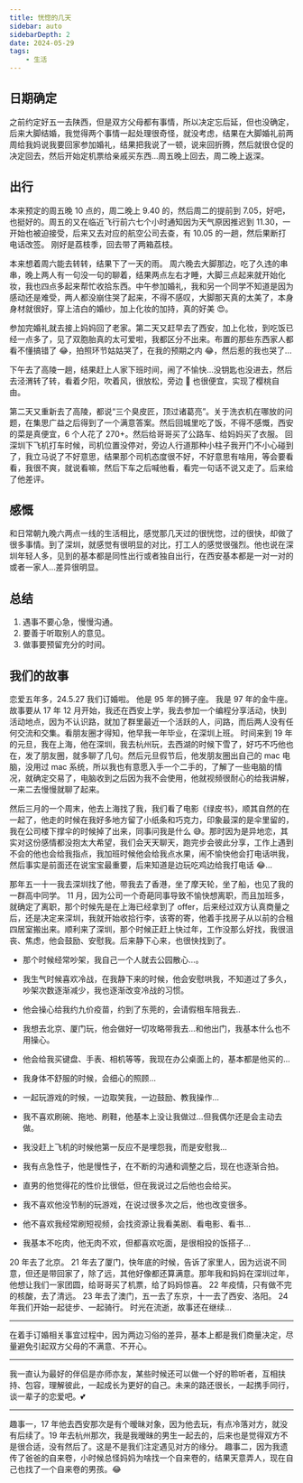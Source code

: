 ```yaml
---
title: 恍惚的几天
sidebar: auto
sidebarDepth: 2
date: 2024-05-29
tags:
    - 生活
---
```


## 日期确定

之前约定好五一去陕西，但是双方父母都有事情，所以决定忘后延，但也没确定，后来大脚结婚，我觉得两个事情一起处理很奇怪，就没考虑，结果在大脚婚礼前两周给我妈说我要回家参加婚礼，结果把我说了一顿，说来回折腾，然后就很仓促的决定回去，然后开始定机票给亲戚买东西...周五晚上回去，周二晚上返深。

## 出行

本来预定的周五晚 10 点的，周二晚上 9.40 的，然后周二的提前到 7.05，好吧，也挺好的。周五的又在临近飞行前六七个小时通知因为天气原因推迟到 11.30，一开始也被迫接受，后来又去对应的航空公司去查，有 10.05 的一趟，然后果断打电话改签。
刚好是荔枝季，回去带了两箱荔枝。

本来想着周六能去转转，结果下了一天的雨。
周六晚去大脚那边，吃了久违的串串，晚上两人有一句没一句的聊着，结果两点左右才睡，大脚三点起来就开始化妆，我也四点多起来帮忙收拾东西。中午参加婚礼，我和另一个同学不知道是因为感动还是难受，两人都没崩住哭了起来，不得不感叹，大脚那天真的太美了，本身身材就很好，穿上洁白的婚纱，加上化妆的加持，真的好美 😍。

参加完婚礼就去接上妈妈回了老家。第二天又赶早去了西安，加上化妆，到吃饭已经一点多了，见了双胞胎真的太可爱啦，我都区分不出来。布置的那些东西家人都看不懂搞错了 😂，拍照环节姑姑哭了，在我的预期之内 😂，然后惹的我也哭了...

下午去了高陵一趟，结果赶上人家下班时间，闹了不愉快...没钥匙也没进去，然后去泾渭转了转，看着夕阳，吹着风，很放松，旁边 🍒 也很便宜，实现了樱桃自由。

第二天又重新去了高陵，都说“三个臭皮匠，顶过诸葛亮”。关于洗衣机在哪放的问题，在集思广益之后得到了一个满意答案。然后回城里吃了饭，不得不感慨，西安的菜是真便宜，6 个人花了 270+。然后给哥哥买了公路车、给妈妈买了衣服。
回深圳下飞机打车时候，司机位置没停对，旁边人行道那种小柱子我开门不小心碰到了，我立马说了不好意思，结果那个司机态度很不好，不好意思有啥用，等会要看看，我很不爽，就说看嘛，然后下车之后喊他看，看完一句话不说又走了。后来给了他差评。

## 感慨

和日常朝九晚六两点一线的生活相比，感觉那几天过的很恍惚，过的很快，却做了很多事情。到了深圳，就感觉有很明显的对比，打工人的感觉很强烈。他也说在深圳年轻人多，见到的基本都是同性出行或者独自出行，在西安基本都是一对一对的或者一家人...差异很明显。

## 总结

1. 遇事不要心急，慢慢沟通。
2. 要善于听取别人的意见。
3. 做事要预留充分的时间。

## 我们的故事

恋爱五年多，24.5.27 我们订婚啦。
他是 95 年的狮子座。
我是 97 年的金牛座。
故事要从 17 年 12 月开始，我还在西安上学，我去参加一个编程分享活动，快到活动地点，因为不认识路，就加了群里最近一个活跃的人，问路，而后两人没有任何交流和交集。看朋友圈才得知，他早我一年毕业，在深圳上班。
时间来到 19 年的元旦，我在上海，他在深圳，我去杭州玩，去西湖的时候下雪了，好巧不巧他也在，发了朋友圈，就多聊了几句。然后元旦假节后，他发朋友圈出自己的 mac 电脑，没用过 mac 系统，所以我也有意愿入手一个二手的，了解了一些电脑的情况，就确定交易了，电脑收到之后因为我不会使用，他就视频很耐心的给我讲解，一来二去慢慢就聊了起来。

然后三月的一个周末，他去上海找了我，我们看了电影《绿皮书》，顺其自然的在一起了，他走的时候在我好多地方留了小纸条和巧克力，印象最深的是伞里留的，我在公司楼下撑伞的时候掉了出来，同事问我是什么 😅。那时因为是异地恋，其实对这份感情都没抱太大希望，我们会天天聊天，跑完步会彼此分享，工作上遇到不会的他也会给我指点，我加班时候他会给我点水果，闹不愉快他会打电话哄我，然后事实是前面还在说宝宝最重要，后来知道是边玩吃鸡边给我打电话 😂...

那年五一十一我去深圳找了他，带我去了香港，坐了摩天轮，坐了船，也见了我的一群高中同学。
11 月，因为公司一个奇葩同事导致不愉快想离职，而且加班多，就确定了离职，那个时候先是在上海已经拿到了 offer，后来经过双方认真商量之后，还是决定来深圳，我就开始收拾行李，该寄的寄，他着手找房子从以前的合租四居室搬出来。顺利来了深圳，那个时候正赶上快过年，工作没那么好找，我很沮丧、焦虑，他会鼓励、安慰我。后来静下心来，也很快找到了。

-   那个时候经常吵架，我自己一个人就去公园散心...。

-   我生气时候喜欢冷战，在我静下来的时候，他会安慰哄我，不知道过了多久，吵架次数逐渐减少，我也逐渐改变冷战的习惯。

-   他会操心给我约九价疫苗，约到了东莞的，会请假租车陪我去..
-   我想去北京、厦门玩，他会做好一切攻略带我去...和他出门，我基本什么也不用操心。
-   他会给我买键盘、手表、相机等等，我现在办公桌面上的，基本都是他买的...
-   我身体不舒服的时候，会细心的照顾...
-   一起玩游戏的时候，一边取笑我，一边鼓励、教我操作...
-   我不喜欢刷碗、拖地、刷鞋，他基本上没让我做过...但我偶尔还是会主动去做。
-   我没赶上飞机的时候他第一反应不是埋怨我，而是安慰我...
-   我有点急性子，他是慢性子，在不断的沟通和调整之后，现在也逐渐合拍。
-   直男的他觉得花的性价比很低，但在我说过之后他也会给买。
-   我不喜欢他没节制的玩游戏，在说过很多次之后，他也改变很多。
-   他不喜欢我经常刷短视频，会找资源让我看美剧、看电影、看书...
-   我基本不吃肉，他无肉不欢，但都喜欢吃面，是很相投的饭搭子...

20 年去了北京。
21 年去了厦门，快年底的时候，告诉了家里人，因为远说不同意，但还是带回家了，除了远，其他好像都还算满意。那年我和妈妈在深圳过年，他想让我们一家团圆，给哥哥买了机票，给了妈妈惊喜。
22 年疫情，只有做不完的核酸，去了清远。
23 年去了澳门，五一去了东京，十一去了西安、洛阳。
24 年我们开始一起徒步、一起骑行。
时光在流逝，故事还在继续...

---

在着手订婚相关事宜过程中，因为两边习俗的差异，基本上都是我们商量决定，尽量避免引起双方父母的不满意、不开心。

---

我一直认为最好的伴侣是亦师亦友，某些时候还可以做一个好的聆听者，互相扶持、包容，理解彼此，一起成长为更好的自己。未来的路还很长，一起携手同行，谈一辈子的恋爱吧。💕

---

趣事一，17 年他去西安那次是有个暧昧对象，因为他去玩，有点冷落对方，就没有后续了。19 年去杭州那次，我是我暧昧的男生一起去的，后来也是觉得双方不是很合适，没有然后了。这是不是我们注定遇见对方的缘分。
趣事二，因为我遗传了爸爸的自来卷，小时候总怪妈妈为啥找一个自来卷的，结果天意弄人，现在自己也找了一个自来卷的男孩。😂
